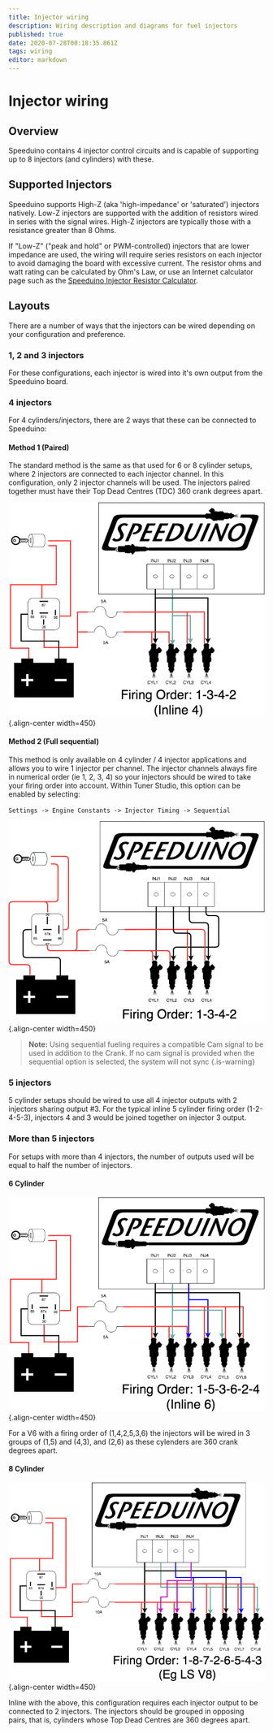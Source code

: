 ```yaml
---
title: Injector wiring
description: Wiring description and diagrams for fuel injectors
published: true
date: 2020-07-28T00:18:35.861Z
tags: wiring
editor: markdown
---
```


# Injector wiring
## Overview
Speeduino contains 4 injector control circuits and is capable of supporting up to 8 injectors (and cylinders) with these.

## Supported Injectors
Speeduino supports High-Z (aka 'high-impedance' or 'saturated') injectors natively. Low-Z injectors are supported with the addition of resistors wired in series with the signal wires. High-Z injectors are typically those with a resistance greater than 8 Ohms.

If "Low-Z" ("peak and hold" or PWM-controlled) injectors that are lower impedance are used, the wiring will require series resistors on each injector to avoid damaging the board with excessive current. The resistor ohms and watt rating can be calculated by Ohm's Law, or use an Internet calculator page such as the [Speeduino Injector Resistor Calculator](http://efistuff.orgfree.com/InjectorResistorCalculator.html).

## Layouts
There are a number of ways that the injectors can be wired depending on your configuration and preference.

### 1, 2 and 3 injectors

For these configurations, each injector is wired into it's own output from the Speeduino board.

### 4 injectors

For 4 cylinders/injectors, there are 2 ways that these can be connected to Speeduino:

#### Method 1 (Paired)

The standard method is the same as that used for 6 or 8 cylinder setups, where 2 injectors are connected to each injector channel. In this configuration, only 2 injector channels will be used. The injectors paired together must have their Top Dead Centres (TDC) 360 crank degrees apart.

![inj_4Cyl_semi-seq.png](/img/wiring/inj_4Cyl_semi-seq.png){.align-center width=450}

#### Method 2 (Full sequential)

This method is only available on 4 cylinder / 4 injector applications and allows you to wire 1 injector per channel. The injector channels always fire in numerical order (ie 1, 2, 3, 4) so your injectors should be wired to take your firing order into account. Within Tuner Studio, this option can be enabled by selecting:

`Settings -> Engine Constants -> Injector Timing -> Sequential`

![inj_4Cyl_seq.png](/img/wiring/inj_4Cyl_seq.png){.align-center width=450}

> **Note:** Using sequential fueling requires a compatible Cam signal to be used in addition to the Crank. If no cam signal is provided when the sequential option is selected, the system will not sync
{.is-warning}


### 5 injectors

5 cylinder setups should be wired to use all 4 injector outputs with 2 injectors sharing output \#3. For the typical inline 5 cylinder firing order (1-2-4-5-3), injectors 4 and 3 would be joined together on injector 3 output.

### More than 5 injectors

For setups with more than 4 injectors, the number of outputs used will be equal to half the number of injectors.

#### 6 Cylinder
![inj_6Cyl_semi-seq.png](/img/wiring/inj_6Cyl_semi-seq.png){.align-center width=450}

For a V6 with a firing order of (1,4,2,5,3,6) the injectors will be wired in 3 groups of (1,5) and (4,3), and (2,6) as these cylenders are 360 crank degrees apart.

#### 8 Cylinder
![inj_8Cyl_semi-seq.png](/img/wiring/inj_8Cyl_semi-seq.png){.align-center width=450}

Inline with the above, this configuration requires each injector output to be connected to 2 injectors.
The injectors should be grouped in opposing pairs, that is, cylinders whose Top Dead Centres are 360 degrees apart.